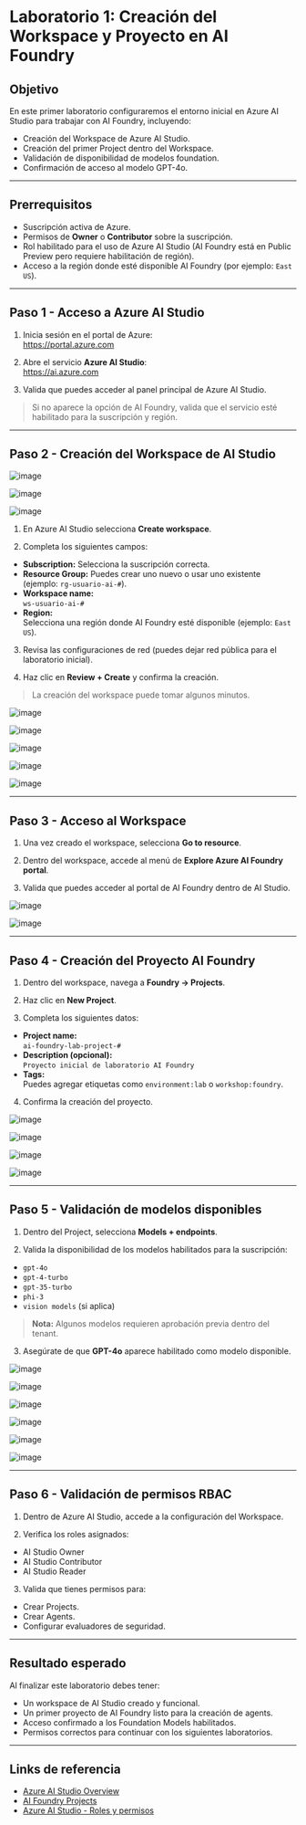 # Laboratorio 1: Creación del Workspace y Proyecto en AI Foundry

## Objetivo

En este primer laboratorio configuraremos el entorno inicial en Azure AI Studio para trabajar con AI Foundry, incluyendo:

- Creación del Workspace de Azure AI Studio.
- Creación del primer Project dentro del Workspace.
- Validación de disponibilidad de modelos foundation.
- Confirmación de acceso al modelo GPT-4o.

---

## Prerrequisitos

- Suscripción activa de Azure.
- Permisos de **Owner** o **Contributor** sobre la suscripción.
- Rol habilitado para el uso de Azure AI Studio (AI Foundry está en Public Preview pero requiere habilitación de región).
- Acceso a la región donde esté disponible AI Foundry (por ejemplo: `East US`).

---

## Paso 1 - Acceso a Azure AI Studio

1. Inicia sesión en el portal de Azure:  
   https://portal.azure.com

2. Abre el servicio **Azure AI Studio**:  
   https://ai.azure.com

3. Valida que puedes acceder al panel principal de Azure AI Studio.

> Si no aparece la opción de AI Foundry, valida que el servicio esté habilitado para la suscripción y región.

---

## Paso 2 - Creación del Workspace de AI Studio

![image](https://github.com/user-attachments/assets/f7c1e8ba-c595-4eca-87d0-14111e6f93c3)

![image](https://github.com/user-attachments/assets/8e0d1dd3-86ca-4420-a593-bbbf5217d25c)

![image](https://github.com/user-attachments/assets/1a71258c-c8d0-43a9-b881-f30464d68636)



1. En Azure AI Studio selecciona **Create workspace**.

2. Completa los siguientes campos:

- **Subscription:** Selecciona la suscripción correcta.
- **Resource Group:** Puedes crear uno nuevo o usar uno existente (ejemplo: `rg-usuario-ai-#`).
- **Workspace name:**  
  `ws-usuario-ai-#`
- **Region:**  
  Selecciona una región donde AI Foundry esté disponible (ejemplo: `East US`).

3. Revisa las configuraciones de red (puedes dejar red pública para el laboratorio inicial).

4. Haz clic en **Review + Create** y confirma la creación.

> La creación del workspace puede tomar algunos minutos.

![image](https://github.com/user-attachments/assets/1f6bd3d2-27d8-4645-9eb2-e4f346a072a1)

![image](https://github.com/user-attachments/assets/4867663b-6b06-4185-941e-0d07bad5174c)

![image](https://github.com/user-attachments/assets/3870065c-0833-4b18-8e71-c57f7cd04ae7)

![image](https://github.com/user-attachments/assets/ba227055-5835-4aeb-b8dd-ef0aed3d7640)

![image](https://github.com/user-attachments/assets/c109d725-1548-43c7-9d8e-7c1e8fd72ea6)

---

## Paso 3 - Acceso al Workspace

1. Una vez creado el workspace, selecciona **Go to resource**.

2. Dentro del workspace, accede al menú de **Explore Azure AI Foundry portal**.

3. Valida que puedes acceder al portal de AI Foundry dentro de AI Studio.

![image](https://github.com/user-attachments/assets/b48d447d-9f06-4a3d-a049-ca354e6a4b10)

![image](https://github.com/user-attachments/assets/35a4d100-7ad8-47b7-ba39-081a541a13d4)

---

## Paso 4 - Creación del Proyecto AI Foundry

1. Dentro del workspace, navega a **Foundry → Projects**.

2. Haz clic en **New Project**.

3. Completa los siguientes datos:

- **Project name:**  
  `ai-foundry-lab-project-#`
- **Description (opcional):**  
  `Proyecto inicial de laboratorio AI Foundry`
- **Tags:**  
  Puedes agregar etiquetas como `environment:lab` o `workshop:foundry`.

4. Confirma la creación del proyecto.

![image](https://github.com/user-attachments/assets/96311e00-7695-478d-ac54-a4b50ab33210)

![image](https://github.com/user-attachments/assets/4fbb8469-1ede-4468-a6ee-87f908acd74a)

![image](https://github.com/user-attachments/assets/35065226-ec7b-4af0-8847-51b7e0883a5b)

![image](https://github.com/user-attachments/assets/9b74c8d3-bb90-4017-8b03-0c40513740ee)

---

## Paso 5 - Validación de modelos disponibles

1. Dentro del Project, selecciona **Models + endpoints**.

2. Valida la disponibilidad de los modelos habilitados para la suscripción:

- `gpt-4o`
- `gpt-4-turbo`
- `gpt-35-turbo`
- `phi-3`
- `vision models` (si aplica)

> **Nota:** Algunos modelos requieren aprobación previa dentro del tenant.

3. Asegúrate de que **GPT-4o** aparece habilitado como modelo disponible.

![image](https://github.com/user-attachments/assets/27f9787a-c488-497d-915c-ffad0c361f2d)

![image](https://github.com/user-attachments/assets/3511455e-520e-41c6-9ce5-66d3ef0681de)

![image](https://github.com/user-attachments/assets/03934622-ecb3-4732-a6e6-6c6590e4e235)

![image](https://github.com/user-attachments/assets/a9b3a6bf-7bd1-4cca-951d-2bc2bd164d51)

![image](https://github.com/user-attachments/assets/49ac2cc8-8ac2-4316-a52b-1211e4755707)

![image](https://github.com/user-attachments/assets/0121f158-2303-4627-a3eb-3a8d27657488)


---

## Paso 6 - Validación de permisos RBAC

1. Dentro de Azure AI Studio, accede a la configuración del Workspace.

2. Verifica los roles asignados:

- AI Studio Owner
- AI Studio Contributor
- AI Studio Reader

3. Valida que tienes permisos para:

- Crear Projects.
- Crear Agents.
- Configurar evaluadores de seguridad.

---

## Resultado esperado

Al finalizar este laboratorio debes tener:

- Un workspace de AI Studio creado y funcional.
- Un primer proyecto de AI Foundry listo para la creación de agents.
- Acceso confirmado a los Foundation Models habilitados.
- Permisos correctos para continuar con los siguientes laboratorios.

---

## Links de referencia

- [Azure AI Studio Overview](https://learn.microsoft.com/en-us/azure/ai-studio/overview)
- [AI Foundry Projects](https://learn.microsoft.com/en-us/azure/ai-studio/foundry/projects)
- [Azure AI Studio - Roles y permisos](https://learn.microsoft.com/en-us/azure/ai-studio/roles-permissions)

